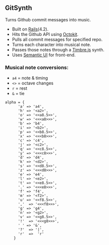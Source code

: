 ## GitSynth

Turns Github commit messages into music.
 - Built on [Rails](http://rubyonrails.org/)(4.2).
 - Hits the Github API using [Octokit](https://github.com/octokit/octokit.rb).
 - Pulls all commit messages for specified repo. 
 - Turns each character into musical note.
 - Passes those notes through a [Timbre.js](https://mohayonao.github.io/timbre.js/) synth.
 - Uses [Semantic UI](http://semantic-ui.com/) for front-end.

### Musical note conversions:
 - `a4` = note & timing
 - `<>` = octave changes
 - `r` = rest
 - `&` = tie
 
```
alpha = {
      'a' => 'a4',
      'h' => '<a2>',
      'o' => '<<a8.5>>',
      'w' => '<<<a8>>>',
      'b' => 'b4',
      'i' => '<b2>',
      'p' => '<<b8.5>>',
      'x' => '<<<b8>>>',
      'c' => 'c4',
      'j' => '<c2>',
      'q' => '<<c8.5>>',
      'y' => '<<<c8>>>',
      'd' => 'd4',
      'k' => '<d2>',
      's' => '<<d8.5>>',
      'z' => '<<<d8>>>',
      'e' => 'e4',
      'l' => '<e2>',
      't' => '<<e8.5>>',
      '.' => '<<<e8>>>',
      'f' => 'f4',
      'm' => '<f2>',
      'u' => '<<f8.5>>',
      ','  => '<<<f8>>>',
      'g' => 'g4',
      'n' => '<g2>',
      'v' => '<<g8.5>>',
      '!'  => '<<<g8>>>',
      ' ' => '&',
      '?'  => '|',
      'r'  =>  'r'
    }
```